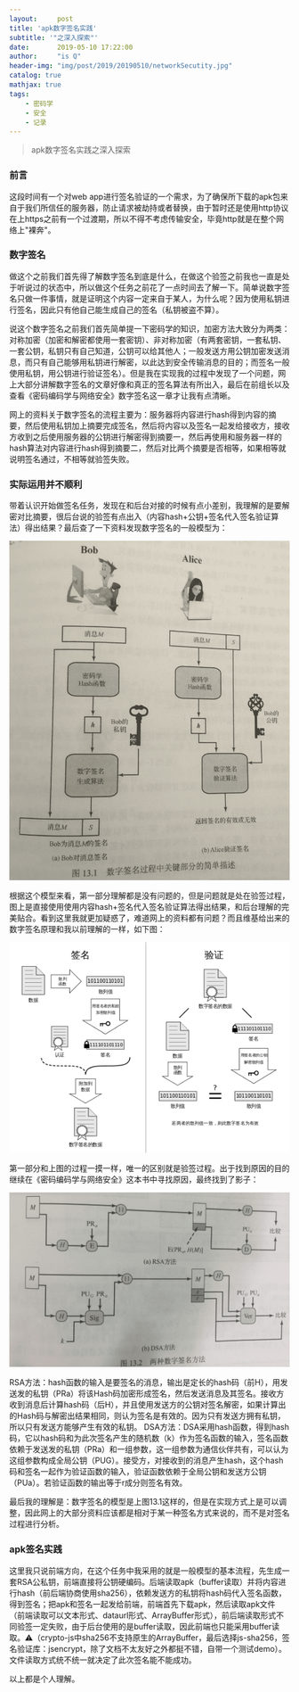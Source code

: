 ```yaml
---
layout:     post
title: 'apk数字签名实践'
subtitle: '"之深入探索"'
date:       2019-05-10 17:22:00
author:     "is Q"
header-img: "img/post/2019/20190510/networkSecutity.jpg"
catalog: true
mathjax: true
tags:
    - 密码学
    - 安全
    - 记录
---
```


> apk数字签名实践之深入探索

### 前言

这段时间有一个对web app进行签名验证的一个需求，为了确保所下载的apk包来自于我们所信任的服务器，防止请求被劫持或者替换，由于暂时还是使用http协议在上https之前有一个过渡期，所以不得不考虑传输安全，毕竟http就是在整个网络上"裸奔"。

### 数字签名

做这个之前我们首先得了解数字签名到底是什么，在做这个验签之前我也一直是处于听说过的状态中，所以做这个任务之前花了一点时间去了解一下。简单说数字签名只做一件事情，就是证明这个内容一定来自于某人，为什么呢？因为使用私钥进行签名，因此只有他自己能生成自己的签名（私钥被盗不算）。

说这个数字签名之前我们首先简单提一下密码学的知识，加密方法大致分为两类：对称加密（加密和解密都使用一套密钥）、非对称加密（有两套密钥，一套私钥、一套公钥，私钥只有自己知道，公钥可以给其他人；一般发送方用公钥加密发送消息，而只有自己能够用私钥进行解密，以此达到安全传输消息的目的；而签名一般使用私钥，用公钥进行验证签名）。但是我在实现我的过程中发现了一个问题，网上大部分讲解数字签名的文章好像和真正的签名算法有所出入，最后在前组长以及查看《密码编码学与网络安全》数字签名这一章才让我有点清晰。

网上的资料关于数字签名的流程主要为：服务器将内容进行hash得到内容的摘要，然后使用私钥加上摘要完成签名，然后将内容以及签名一起发给接收方，接收方收到之后使用服务器的公钥进行解密得到摘要一，然后再使用和服务器一样的hash算法对内容进行hash得到摘要二，然后对比两个摘要是否相等，如果相等就说明签名通过，不相等就验签失败。

### 实际运用并不顺利

带着认识开始做签名任务，发现在和后台对接的时候有点小差别，我理解的是要解密对比摘要，很后台说的验签有点出入（内容hash+公钥+签名代入签名验证算法）得出结果？最后查了一下资料发现数字签名的一般模型为：

![数字签名基本模型](/img/post/2019/20190510/signature_model.png)

根据这个模型来看，第一部分理解都是没有问题的，但是问题就是处在验签过程，图上是直接使用使用内容hash+签名代入签名验证算法得出结果，和后台理解的完美贴合。看到这里我就更加疑惑了，难道网上的资料都有问题？而且维基给出来的数字签名原理和我以前理解的一样，如下图：

![维基数字签名原理](/img/post/2019/20190510/digital_signature.svg.png)

第一部分和上图的过程一摸一样，唯一的区别就是验签过程。出于找到原因的目的继续在《密码编码学与网络安全》这本书中寻找原因，最终找到了影子：

![两种签名方法](/img/post/2019/20190510/signature_method.png)

RSA方法：hash函数的输入是要签名的消息，输出是定长的hash码（前H），用发送发的私钥（PRa）将该Hash码加密形成签名，然后发送消息及其签名。接收方收到消息后计算hash码（后H），并且使用发送方的公钥对签名解密，如果计算出的Hash码与解密出结果相同，则认为签名是有效的。因为只有发送方拥有私钥，所以只有发送方能够产生有效的私钥。
DSA方法：DSA采用hash函数，得到hash码，它以hash码和为此次签名产生的随机数（k）作为签名函数的输入，签名函数依赖于发送发的私钥（PRa）和一组参数，这一组参数为通信伙伴共有，可以认为这组参数构成全局公钥（PUG）。接受方，对接收到的消息产生hash，这个hash码和签名一起作为验证函数的输入，验证函数依赖于全局公钥和发送方公钥（PUa）。若验证函数的输出等于r成分则签名有效。

最后我的理解是：数字签名的模型是上图13.1这样的，但是在实现方式上是可以调整，因此网上的大部分资料应该都是相对于某一种签名方式来说的，而不是对签名过程进行分析。

### apk签名实践

这里我只说前端方向，在这个任务中我采用的就是一般模型的基本流程，先生成一套RSA公私钥，前端直接将公钥硬编码。后端读取apk（buffer读取）并将内容进行hash（前后端协商使用sha256），依赖发送方的私钥将hash码代入签名函数，得到签名；把apk和签名一起发给前端，前端首先下载apk，然后读取apk文件（前端读取可以文本形式、dataurl形式、ArrayBuffer形式），前后端读取形式不同验签一定失败，由于后台使用的是buffer读取，因此前端也只能采用buffer读取。⚠️（crypto-js中sha256不支持原生的ArrayBuffer，最后选择js-sha256，签名验证库：jsencrypt，除了文档不太友好之外都挺不错，自带一个测试demo）。文件读取方式统不统一就决定了此次签名能不能成功。

以上都是个人理解。
